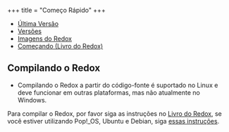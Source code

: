 +++
title = "Começo Rápido"
+++

- [Última Versão](https://www.redox-os.org/news/release-0.8.0/)
- [Versões](https://gitlab.redox-os.org/redox-os/redox/-/releases)
- [Imagens do Redox](https://static.redox-os.org/img/)
- [Começando (Livro do Redox)](https://doc.redox-os.org/book/ch02-00-getting-started.html)

## Compilando o Redox

- Compilando o Redox a partir do código-fonte é suportado no Linux e deve funcionar em outras plataformas, mas não atualmente no Windows.

Para compilar o Redox, por favor siga as instruções no [Livro do Redox](https://doc.redox-os.org/book/ch02-06-podman-build.html), se você estiver utilizando Pop!_OS, Ubuntu e Debian, siga [essas instruções](https://doc.redox-os.org/book/ch02-05-building-redox.html).
